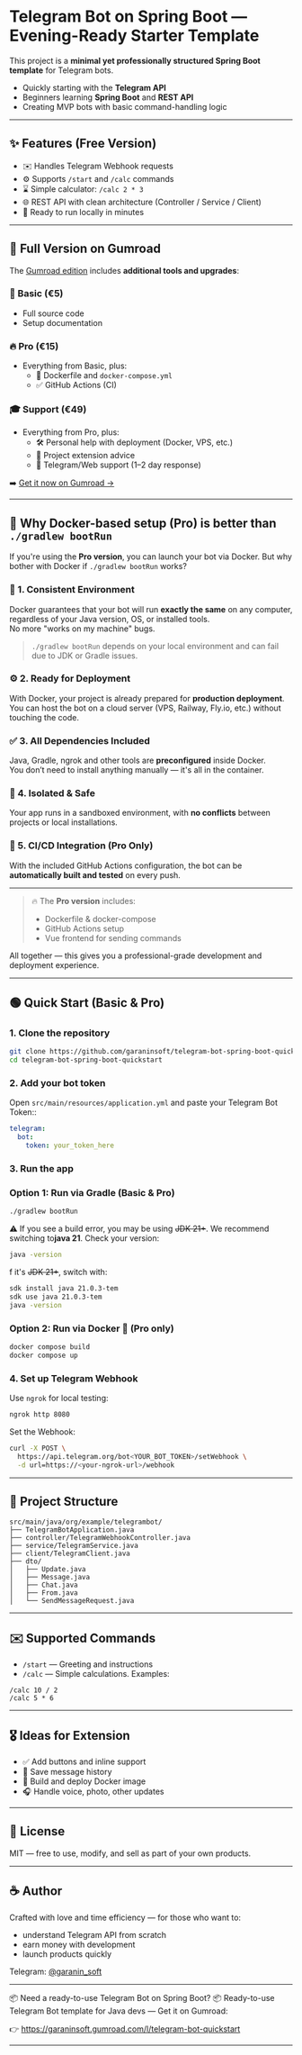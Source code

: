 # Telegram Bot on Spring Boot — Evening-Ready Starter Template

This project is a **minimal yet professionally structured Spring Boot template** for Telegram bots.

* Quickly starting with the **Telegram API**
* Beginners learning **Spring Boot** and **REST API**
* Creating MVP bots with basic command-handling logic

---

## ✨ Features (Free Version)

- ✉️  Handles Telegram Webhook requests
- ⚙️  Supports `/start` and `/calc` commands
- ⌛  Simple calculator: `/calc 2 * 3`
- 🌐  REST API with clean architecture (Controller / Service / Client)
- 🧪  Ready to run locally in minutes

---

## 🚀 Full Version on Gumroad

The [Gumroad edition](https://garaninsoft.gumroad.com/l/telegram-bot-quickstart) includes **additional tools and upgrades**:

### 🔹 Basic (€5)
- Full source code
- Setup documentation

### 🔥 Pro (€15)
- Everything from Basic, plus:
    - 🐳 Dockerfile and `docker-compose.yml`
    - ✅ GitHub Actions (CI)

### 🎓 Support (€49)
- Everything from Pro, plus:
    - 🛠️ Personal help with deployment (Docker, VPS, etc.)
    - 🔧 Project extension advice
    - 💬 Telegram/Web support (1–2 day response)

➡️ [Get it now on Gumroad →](https://garaninsoft.gumroad.com/l/telegram-bot-quickstart)

---

## 🐳 Why Docker-based setup (Pro) is better than `./gradlew bootRun`

If you're using the **Pro version**, you can launch your bot via Docker. But why bother with Docker if `./gradlew bootRun` works?

### 🔁 1. Consistent Environment
Docker guarantees that your bot will run **exactly the same** on any computer, regardless of your Java version, OS, or installed tools.  
No more "works on my machine" bugs.

> `./gradlew bootRun` depends on your local environment and can fail due to JDK or Gradle issues.

### ⚙️ 2. Ready for Deployment
With Docker, your project is already prepared for **production deployment**.  
You can host the bot on a cloud server (VPS, Railway, Fly.io, etc.) without touching the code.

### ✅ 3. All Dependencies Included
Java, Gradle, ngrok and other tools are **preconfigured** inside Docker.  
You don’t need to install anything manually — it's all in the container.

### 🔐 4. Isolated & Safe
Your app runs in a sandboxed environment, with **no conflicts** between projects or local installations.

### 🚀 5. CI/CD Integration (Pro Only)
With the included GitHub Actions configuration, the bot can be **automatically built and tested** on every push.

---

> 🔥 The **Pro version** includes:
> - Dockerfile & docker-compose
> - GitHub Actions setup
> - Vue frontend for sending commands

All together — this gives you a professional-grade development and deployment experience.

---

## 🟢 Quick Start (Basic & Pro)

### 1. Clone the repository

```bash
git clone https://github.com/garaninsoft/telegram-bot-spring-boot-quickstart.git
cd telegram-bot-spring-boot-quickstart
```

### 2. Add your bot token

Open `src/main/resources/application.yml` and paste your Telegram Bot Token::

```yaml
telegram:
  bot:
    token: your_token_here
```

### 3. Run the app
### Option 1: Run via Gradle (Basic & Pro)

```bash
./gradlew bootRun
```

⚠️ If you see a build error, you may be using ~~JDK 21+~~.
We recommend switching to**java 21**.
Check your version: 
```bash
java -version
```
f it's ~~JDK 21+~~, switch with:
```bash
sdk install java 21.0.3-tem
sdk use java 21.0.3-tem
java -version
```

### Option 2: Run via Docker 🐳 (Pro only)
```bash
docker compose build
docker compose up
```

### 4. Set up Telegram Webhook

Use `ngrok` for local testing:

```bash
ngrok http 8080
```

Set the Webhook:

```bash
curl -X POST \
  https://api.telegram.org/bot<YOUR_BOT_TOKEN>/setWebhook \
  -d url=https://<your-ngrok-url>/webhook
```

---

## 🔧 Project Structure

```
src/main/java/org/example/telegrambot/
├── TelegramBotApplication.java
├── controller/TelegramWebhookController.java
├── service/TelegramService.java
├── client/TelegramClient.java
├── dto/
│   ├── Update.java
│   ├── Message.java
│   ├── Chat.java
│   ├── From.java
│   └── SendMessageRequest.java
```

---

## ✉️ Supported Commands

* `/start` — Greeting and instructions
* `/calc` — Simple calculations. Examples:

```
/calc 10 / 2
/calc 5 * 6
```

---

## 🎖️ Ideas for Extension

* ✅ Add buttons and inline support
* 🧾 Save message history
* 🐳 Build and deploy Docker image
* 🎧 Handle voice, photo, other updates

---

## 🎁 License

MIT — free to use, modify, and sell as part of your own products.

---

## ☕ Author

Crafted with love and time efficiency — for those who want to:

* understand Telegram API from scratch
* earn money with development
* launch products quickly

Telegram: [@garanin\_soft](https://t.me/garanin_soft)

---
📦 Need a ready-to-use Telegram Bot on Spring Boot?
📦 Ready-to-use Telegram Bot template for Java devs — Get it on Gumroad:

👉 https://garaninsoft.gumroad.com/l/telegram-bot-quickstart

---


